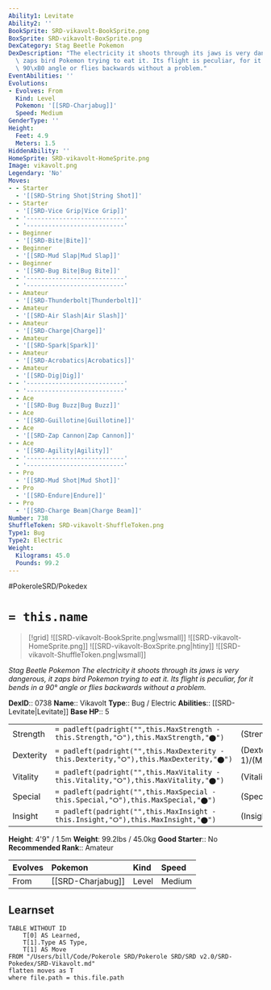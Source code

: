 ```yaml
---
Ability1: Levitate
Ability2: ''
BookSprite: SRD-vikavolt-BookSprite.png
BoxSprite: SRD-vikavolt-BoxSprite.png
DexCategory: Stag Beetle Pokemon
DexDescription: "The electricity it shoots through its jaws is very dangerous, it\
  \ zaps bird Pokemon trying to eat it. Its flight is peculiar, for it bends in a\
  \ 90\xB0 angle or flies backwards without a problem."
EventAbilities: ''
Evolutions:
- Evolves: From
  Kind: Level
  Pokemon: '[[SRD-Charjabug]]'
  Speed: Medium
GenderType: ''
Height:
  Feet: 4.9
  Meters: 1.5
HiddenAbility: ''
HomeSprite: SRD-vikavolt-HomeSprite.png
Image: vikavolt.png
Legendary: 'No'
Moves:
- - Starter
  - '[[SRD-String Shot|String Shot]]'
- - Starter
  - '[[SRD-Vice Grip|Vice Grip]]'
- - '---------------------------'
  - '---------------------------'
- - Beginner
  - '[[SRD-Bite|Bite]]'
- - Beginner
  - '[[SRD-Mud Slap|Mud Slap]]'
- - Beginner
  - '[[SRD-Bug Bite|Bug Bite]]'
- - '---------------------------'
  - '---------------------------'
- - Amateur
  - '[[SRD-Thunderbolt|Thunderbolt]]'
- - Amateur
  - '[[SRD-Air Slash|Air Slash]]'
- - Amateur
  - '[[SRD-Charge|Charge]]'
- - Amateur
  - '[[SRD-Spark|Spark]]'
- - Amateur
  - '[[SRD-Acrobatics|Acrobatics]]'
- - Amateur
  - '[[SRD-Dig|Dig]]'
- - '---------------------------'
  - '---------------------------'
- - Ace
  - '[[SRD-Bug Buzz|Bug Buzz]]'
- - Ace
  - '[[SRD-Guillotine|Guillotine]]'
- - Ace
  - '[[SRD-Zap Cannon|Zap Cannon]]'
- - Ace
  - '[[SRD-Agility|Agility]]'
- - '---------------------------'
  - '---------------------------'
- - Pro
  - '[[SRD-Mud Shot|Mud Shot]]'
- - Pro
  - '[[SRD-Endure|Endure]]'
- - Pro
  - '[[SRD-Charge Beam|Charge Beam]]'
Number: 738
ShuffleToken: SRD-vikavolt-ShuffleToken.png
Type1: Bug
Type2: Electric
Weight:
  Kilograms: 45.0
  Pounds: 99.2
---
```


#PokeroleSRD/Pokedex

# `= this.name`

> [!grid]
> ![[SRD-vikavolt-BookSprite.png|wsmall]]
> ![[SRD-vikavolt-HomeSprite.png]]
> ![[SRD-vikavolt-BoxSprite.png|htiny]]
> ![[SRD-vikavolt-ShuffleToken.png|wsmall]]


*Stag Beetle Pokemon*
*The electricity it shoots through its jaws is very dangerous, it zaps bird Pokemon trying to eat it. Its flight is peculiar, for it bends in a 90° angle or flies backwards without a problem.*

**DexID**:: 0738
**Name**:: Vikavolt
**Type**:: Bug / Electric
**Abilities**:: [[SRD-Levitate|Levitate]]
**Base HP**:: 5

|           |                                                                                        |                                          |
| --------- | -------------------------------------------------------------------------------------- | ---------------------------------------- |
| Strength  | `= padleft(padright("",this.MaxStrength - this.Strength,"⭘"),this.MaxStrength,"⬤")`    | (Strength::2)/(MaxStrength::5)   |
| Dexterity | `= padleft(padright("",this.MaxDexterity - this.Dexterity,"⭘"),this.MaxDexterity,"⬤")` | (Dexterity:: 1)/(MaxDexterity::3) |
| Vitality  | `= padleft(padright("",this.MaxVitality - this.Vitality,"⭘"),this.MaxVitality,"⬤")`    | (Vitality::2)/(MaxVitality::5)   |
| Special   | `= padleft(padright("",this.MaxSpecial - this.Special,"⭘"),this.MaxSpecial,"⬤")`       | (Special::4)/(MaxSpecial::8)     |
| Insight   | `= padleft(padright("",this.MaxInsight - this.Insight,"⭘"),this.MaxInsight,"⬤")`       | (Insight::2)/(MaxInsight::5)     |

**Height**: 4'9" / 1.5m
**Weight**: 99.2lbs / 45.0kg
**Good Starter**:: No
**Recommended Rank**:: Amateur

| Evolves   | Pokemon           | Kind   | Speed   |
|:----------|:------------------|:-------|:--------|
| From      | [[SRD-Charjabug]] | Level  | Medium  |

## Learnset

```dataview
TABLE WITHOUT ID
    T[0] AS Learned,
    T[1].Type AS Type,
    T[1] AS Move
FROM "/Users/bill/Code/Pokerole SRD/Pokerole SRD/SRD v2.0/SRD-Pokedex/SRD-Vikavolt.md"
flatten moves as T
where file.path = this.file.path
```
